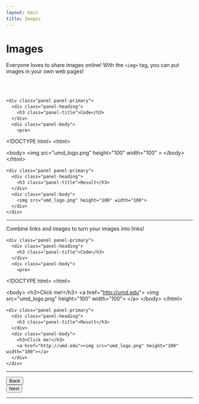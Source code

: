 ```yaml
---
layout: main
title: Images
---
```


# Images

Everyone loves to share images online! With the `<img>` tag, you can put images in your own web pages! 

<br></br>

<div class="row">
  <div class="col-md-6">

    <div class="panel panel-primary">
      <div class="panel-heading">
        <h3 class="panel-title">Code</h3>
      </div>
      <div class="panel-body">
        <pre>
&lt;!DOCTYPE html&gt;
&lt;html&gt;

  &lt;body&gt;
    &lt;img src="umd_logo.png" height="100" width="100" &gt;
  &lt;/body&gt;
&lt;/html&gt;
        </pre>
      </div>
    </div>
  
  </div>
  <div class="col-md-6">

    <div class="panel panel-primary">
      <div class="panel-heading">
        <h3 class="panel-title">Result</h3>
      </div>
      <div class="panel-body">
        <img src="umd_logo.png" height="100" width="100">
      </div>
    </div>

  </div>
</div>

---

Combine links and images to turn your images into links!

<div class="row">
  <div class="col-md-6">

    <div class="panel panel-primary">
      <div class="panel-heading">
        <h3 class="panel-title">Code</h3>
      </div>
      <div class="panel-body">
        <pre>
&lt;!DOCTYPE html&gt;
&lt;html&gt;

  &lt;body&gt;
    &lt;h3&gt;Click me!&lt;/h3&gt;
    &lt;a href="http://umd.edu"&gt;
      &lt;img src="umd_logo.png" height="100" width="100"&gt;
    &lt;/a&gt;
  &lt;/body&gt;
&lt;/html&gt;
        </pre>
      </div>
    </div>
  
  </div>
  <div class="col-md-6">

    <div class="panel panel-primary">
      <div class="panel-heading">
        <h3 class="panel-title">Result</h3>
      </div>
      <div class="panel-body">
        <h3>Click me!</h3>
        <a href="http://umd.edu"><img src="umd_logo.png" height="100" width="100"></a>
      </div>
    </div>

  </div>
</div>

---

<div class="row">
  <div class="col-md-1">
    <a href="../lists"><button type="button" class="btn btn-primary btn-lg">Back</button></a>
  </div>
  <div class="col-md-1">
    <a href="../color"><button type="button" class="btn btn-primary btn-lg">Next</button></a>
  </div>
</div>

---